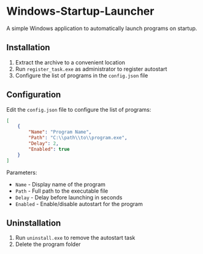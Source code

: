 # Windows-Startup-Launcher

A simple Windows application to automatically launch programs on startup.

## Installation

1. Extract the archive to a convenient location
2. Run `register_task.exe` as administrator to register autostart
3. Configure the list of programs in the `config.json` file

## Configuration

Edit the `config.json` file to configure the list of programs:

```json
[
    {
        "Name": "Program Name",
        "Path": "C:\\path\\to\\program.exe",
        "Delay": 2,
        "Enabled": true
    }
]
```

Parameters:
- `Name` - Display name of the program
- `Path` - Full path to the executable file
- `Delay` - Delay before launching in seconds
- `Enabled` - Enable/disable autostart for the program

## Uninstallation

1. Run `uninstall.exe` to remove the autostart task
2. Delete the program folder 

